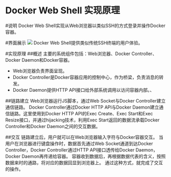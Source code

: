 Docker Web Shell 实现原理
===
#说明
Docker Web Shell实现从Web浏览器以类似SSH的方式登录并操作Docker容器。

#界面展示
![](https://github.com/croiuki/docker-doc/tree/master/images/docker-web-shell/web-shell-1.png)
Docker Web Shell提供类似传统SSH终端的用户体验。

#实现原理
##概述
主要的系统组件包括：Web浏览器、Docker Controller、Docker Daemon和Docker容器。
+ Web浏览器负责界面呈现。
+ Docker Controller是Docker容器应用的控制中心，作为桥梁，负责消息的转发。
+ Docker Daemon提供HTTP API接口给外部系统调用以访问容器内部。、

##链路建立
Web浏览器运行JS脚本，通过Web Socket与Docker Controller建立通信链路。
Docker Controller通过Docker HTTP API与Docker Daemon建立通信链路。这里使用到Docker HTTP API的Exec Create、Exec Start和Exec Resize接口，并通过hijacking技术，利用Exec Start返回的数据流承载Docker Controller和Docker Daemon之间的交互数据。

##交互
链路建立后，用户就可以在Web浏览器输入字符与Docker容器交互。
当用户在浏览器进行键盘操作时，数据首先通过Web Socket通道到达Docker Controller，Docker Controller通过HTTP API接口透传给Docker Daemon，Docker Daemon再传递给容器。
容器收到数据后，再根据数据代表的含义，按照数据来时的通路，将对应的数据回显到浏览器上。
通过这种方式，就完成了交互的操作。

